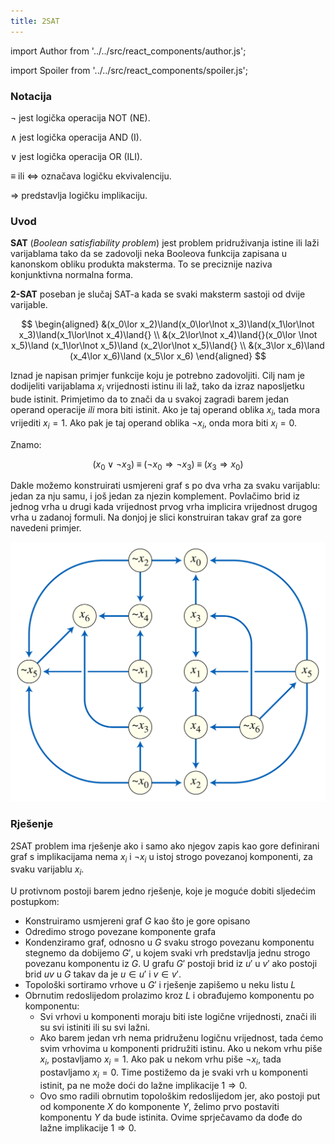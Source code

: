 ```yaml
---
title: 2SAT
---
```


import Author from '../../src/react_components/author.js';

import Spoiler from '../../src/react_components/spoiler.js';

<Author authorName='Martin Josip Kocijan' githubUsername='kocijan'/>

### Notacija

$\lnot$ jest logička operacija NOT (NE).

$\land$ jest logička operacija AND (I).

$\lor$ jest logička operacija OR (ILI).

$\equiv$ ili $\iff$ označava logičku ekvivalenciju.

$\Longrightarrow$ predstavlja logičku implikaciju.

### Uvod

**SAT** (*Boolean satisfiability problem*) jest problem pridruživanja istine ili laži varijablama tako da se zadovolji neka Booleova funkcija zapisana u kanonskom obliku produkta maksterma. To se preciznije naziva konjunktivna normalna forma.

**2-SAT** poseban je slučaj SAT-a kada se svaki maksterm sastoji od dvije varijable.

$$
\begin{aligned}
&(x_0\lor x_2)\land(x_0\lor\lnot x_3)\land(x_1\lor\lnot x_3)\land(x_1\lor\lnot x_4)\land{} \\
&(x_2\lor\lnot x_4)\land{}(x_0\lor \lnot x_5)\land (x_1\lor\lnot x_5)\land (x_2\lor\lnot x_5)\land{} \\
&(x_3\lor x_6)\land (x_4\lor x_6)\land (x_5\lor x_6)
\end{aligned}
$$

Iznad je napisan primjer funkcije koju je potrebno zadovoljiti. Cilj nam je dodijeliti varijablama $x_i$ vrijednosti istinu ili laž, tako da izraz naposljetku bude istinit. Primjetimo da to znači da u svakoj zagradi barem jedan operand operacije $ili$ mora biti istinit. Ako je taj operand oblika $x_i$, tada mora vrijediti $x_i = 1$. Ako pak je taj operand oblika $\lnot x_i$, onda mora biti $x_i = 0$.

Znamo:

$$
(x_0\lor\lnot x_3) \;\equiv\; (\lnot x_0\Rightarrow\lnot x_3) \;\equiv\; (x_3\Rightarrow x_0)
$$

Dakle možemo konstruirati usmjereni graf s po dva vrha za svaku varijablu: jedan za nju samu, i još jedan za njezin komplement. Povlačimo brid iz jednog vrha u drugi kada vrijednost prvog vrha implicira vrijednost drugog vrha u zadanoj formuli. Na donjoj je slici konstruiran takav graf za gore navedeni primjer.

![Graf konstruiran pomoću zadane funkcije](/img/implicationGraph.png)

### Rješenje

2SAT problem ima rješenje ako i samo ako njegov zapis kao gore definirani graf s implikacijama nema $x_i$ i $\lnot x_i$ u istoj strogo povezanoj komponenti, za svaku varijablu $x_i$.

U protivnom postoji barem jedno rješenje, koje je moguće dobiti sljedećim postupkom:

- Konstruiramo usmjereni graf $G$ kao što je gore opisano
- Odredimo strogo povezane komponente grafa
- Kondenziramo graf, odnosno u $G$ svaku strogo povezanu komponentu stegnemo da dobijemo $G'$, u kojem svaki vrh predstavlja jednu strogo povezanu komponentu iz $G$. U grafu $G'$ postoji brid iz $u'$ u $v'$ ako postoji brid $uv$ u $G$ takav da je $u \in u'$ i $v \in v'$.
- Topološki sortiramo vrhove u $G'$ i rješenje zapišemo u neku listu $L$
- Obrnutim redoslijedom prolazimo kroz $L$ i obrađujemo komponentu po komponentu:
    - Svi vrhovi u komponenti moraju biti iste logične vrijednosti, znači ili su svi istiniti ili su svi lažni.
    - Ako barem jedan vrh nema pridruženu logičnu vrijednost, tada ćemo svim vrhovima u komponenti pridružiti istinu. Ako u nekom vrhu piše $x_i$, postavljamo $x_i = 1$. Ako pak u nekom vrhu piše $\lnot x_i$, tada postavljamo $x_i = 0$. Time postižemo da je svaki vrh u komponenti istinit, pa ne može doći do lažne implikacije $1 \Rightarrow 0$.
    - Ovo smo radili obrnutim topološkim redoslijedom jer, ako postoji put od komponente $X$ do komponente $Y$, želimo prvo postaviti komponentu $Y$ da bude istinita. Ovime sprječavamo da dođe do lažne implikacije $1 \Rightarrow 0$.